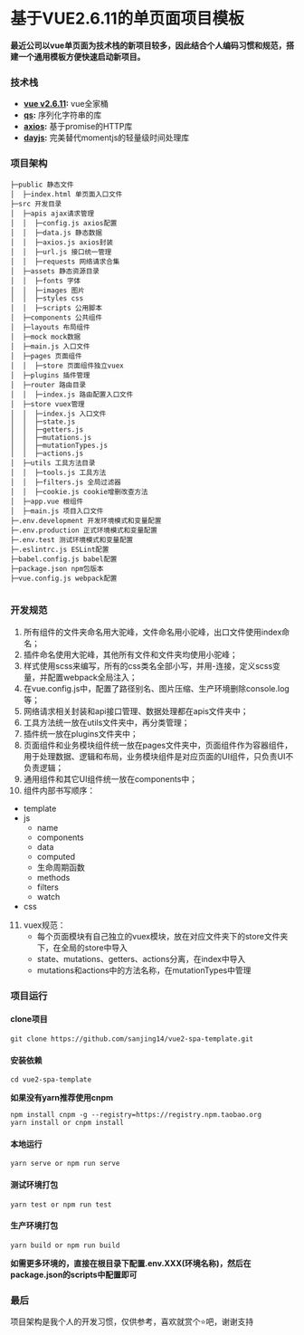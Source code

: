 # 基于VUE2.6.11的单页面项目模板
**最近公司以vue单页面为技术栈的新项目较多，因此结合个人编码习惯和规范，搭建一个通用模板方便快速启动新项目。**

### 技术栈  
- **[vue v2.6.11](https://github.com/vuejs/vue):**  vue全家桶
- **[qs](https://github.com/ljharb/qs):**  序列化字符串的库
- **[axios](https://github.com/axios/axios):**  基于promise的HTTP库
- **[dayjs](https://github.com/iamkun/dayjs):** 完美替代momentjs的轻量级时间处理库 

### 项目架构
```
├─public 静态文件
│  ├─index.html 单页面入口文件 
├─src 开发目录
│  ├─apis ajax请求管理
│  │  ├─config.js axios配置   
│  │  ├─data.js 静态数据   
│  │  ├─axios.js axios封装   
│  │  ├─url.js 接口统一管理   
│  │  ├─requests 网络请求合集   
│  ├─assets 静态资源目录 
│  │  ├─fonts 字体  
│  │  ├─images 图片  
│  │  ├─styles css  
│  │  ├─scripts 公用脚本  
│  ├─components 公共组件
│  ├─layouts 布局组件
│  ├─mock mock数据
│  ├─main.js 入口文件
│  ├─pages 页面组件 
│  │  ├─store 页面组件独立vuex
│  ├─plugins 插件管理 
│  ├─router 路由目录 
│  │  ├─index.js 路由配置入口文件
│  ├─store vuex管理 
│  │  ├─index.js 入口文件
│  │  ├─state.js
│  │  ├─getters.js
│  │  ├─mutations.js
│  │  ├─mutationTypes.js
│  │  ├─actions.js
│  ├─utils 工具方法目录
│  │  ├─tools.js 工具方法  
│  │  ├─filters.js 全局过滤器 
│  │  ├─cookie.js cookie增删改查方法   
│  ├─app.vue 根组件
│  ├─main.js 项目入口文件
├─.env.development 开发环境模式和变量配置
├─.env.production 正式环境模式和变量配置
├─.env.test 测试环境模式和变量配置
├─.eslintrc.js ESLint配置
├─babel.config.js babel配置
├─package.json npm包版本
├─vue.config.js webpack配置
    
```

### 开发规范
1. 所有组件的文件夹命名用大驼峰，文件命名用小驼峰，出口文件使用index命名；
2. 插件命名使用大驼峰，其他所有文件和文件夹均使用小驼峰；
3. 样式使用scss来编写，所有的css类名全部小写，并用-连接，定义scss变量，并配置webpack全局注入；
4. 在vue.config.js中，配置了路径别名、图片压缩、生产环境删除console.log等；
5. 网络请求相关封装和api接口管理、数据处理都在apis文件夹中；
6. 工具方法统一放在utils文件夹中，再分类管理；
7. 插件统一放在plugins文件夹中；
8. 页面组件和业务模块组件统一放在pages文件夹中，页面组件作为容器组件，用于处理数据、逻辑和布局，业务模块组件是对应页面的UI组件，只负责UI不负责逻辑；
9. 通用组件和其它UI组件统一放在components中； 
10. 组件内部书写顺序：
   - template
   - js
      - name
      - components
      - data
      - computed
      - 生命周期函数
      - methods
      - filters
      - watch
   - css
11. vuex规范：
    - 每个页面模块有自己独立的vuex模块，放在对应文件夹下的store文件夹下，在全局的store中导入
    - state、mutations、getters、actions分离，在index中导入
    - mutations和actions中的方法名称，在mutationTypes中管理

### 项目运行
#### clone项目
```
git clone https://github.com/sanjing14/vue2-spa-template.git
```
#### 安装依赖
```
cd vue2-spa-template
```
**如果没有yarn推荐使用cnpm**
```
npm install cnpm -g --registry=https://registry.npm.taobao.org
yarn install or cnpm install
```

#### 本地运行
```
yarn serve or npm run serve
```
#### 测试环境打包
```
yarn test or npm run test
```
#### 生产环境打包
```
yarn build or npm run build
```
**如需更多环境的，直接在根目录下配置.env.XXX(环境名称)，然后在package.json的scripts中配置即可**

### 最后
项目架构是我个人的开发习惯，仅供参考，喜欢就赏个⭐吧，谢谢支持

